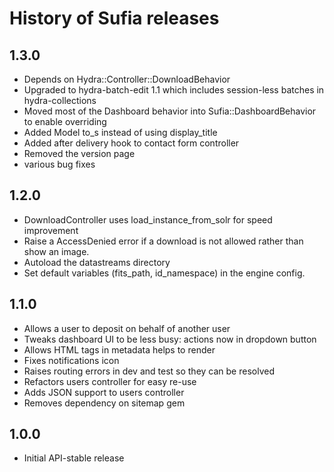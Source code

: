 # History of Sufia releases

## 1.3.0
* Depends on Hydra::Controller::DownloadBehavior
* Upgraded to hydra-batch-edit 1.1 which includes session-less batches in hydra-collections
* Moved most of the Dashboard behavior into Sufia::DashboardBehavior to enable overriding
* Added Model to_s instead of using display_title
* Added after delivery hook to contact form controller
* Removed the version page
* various bug fixes


## 1.2.0
* DownloadController uses load_instance_from_solr for speed improvement
* Raise a AccessDenied error if a download is not allowed rather than show an image.
* Autoload the datastreams directory
* Set default variables (fits_path, id_namespace) in the engine config.

## 1.1.0
* Allows a user to deposit on behalf of another user
* Tweaks dashboard UI to be less busy: actions now in dropdown button
* Allows HTML tags in metadata helps to render
* Fixes notifications icon
* Raises routing errors in dev and test so they can be resolved
* Refactors users controller for easy re-use
* Adds JSON support to users controller
* Removes dependency on sitemap gem

## 1.0.0
* Initial API-stable release


